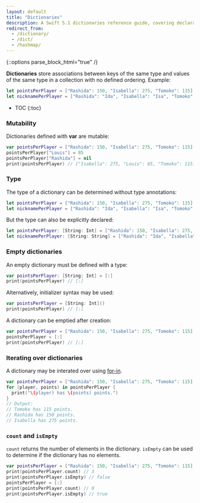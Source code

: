 ```yaml
---
layout: default
title: "Dictionaries"
description: A Swift 5.1 dictionaries reference guide, covering declaration, mutability, type annotations, iteration, and counting elements.
redirect_from: 
  - /dictionary/
  - /dict/
  - /hashmap/
---
```

{::options parse_block_html="true" /}

**Dictionaries** store associations between keys of the same type and values of the same type in a collection with no defined ordering. Example:

```swift
let pointsPerPlayer = ["Rashida": 150, "Isabella": 275, "Tomoko": 115]
let nicknamePerPlayer = ["Rashida": "Ida", "Isabella": "Isa", "Tomoko": "Ko"]
```

* TOC
{:toc}

### Mutability

Dictionaries defined with **var** are mutable:

```swift
var pointsPerPlayer = ["Rashida": 150, "Isabella": 275, "Tomoko": 115]
pointsPerPlayer["Louis"] = 85
pointsPerPlayer["Rashida"] = nil
print(pointsPerPlayer) // ["Isabella": 275, "Louis": 85, "Tomoko": 115]
```

### Type

The type of a dictionary can be determined without type annotations:

```swift
let pointsPerPlayer = ["Rashida": 150, "Isabella": 275, "Tomoko": 115] // Inferred to be type [String: Int]
let nicknamePerPlayer = ["Rashida": "Ida", "Isabella": "Isa", "Tomoko": "Ko"] // Inferred to be [String : String]
```

But the type can also be explicitly declared:

```swift
let pointsPerPlayer: [String: Int] = ["Rashida": 150, "Isabella": 275, "Tomoko": 115]
let nicknamePerPlayer: [String: String] = ["Rashida": "Ida", "Isabella": "Isa", "Tomoko": "Ko"]
```

### Empty dictionaries

An empty dictionary must be defined with a type:

```swift
var pointsPerPlayer: [String: Int] = [:]
print(pointsPerPlayer) // [:]
```

Alternatively, initializer syntax may be used:

```swift
var pointsPerPlayer = [String: Int]()
print(pointsPerPlayer) // [:]
```

A dictionary can be emptied after creation:

```swift
var pointsPerPlayer = ["Rashida": 150, "Isabella": 275, "Tomoko": 115]
pointsPerPlayer = [:]
print(pointsPerPlayer) // [:]
```

### Iterating over dictionaries

A dictionary may be interated over using [for-in](/for-in).

```swift
var pointsPerPlayer = ["Rashida": 150, "Isabella": 275, "Tomoko": 115]
for (player, points) in pointsPerPlayer {
  print("\(player) has \(points) points.")
}
// Output:
// Tomoko has 115 points.
// Rashida has 150 points.
// Isabella has 275 points.
```

### `count` and `isEmpty`

`count` returns the number of elements in the dictionary. `isEmpty` can be used to determine if the dictionary has no elements.

```swift
var pointsPerPlayer = ["Rashida": 150, "Isabella": 275, "Tomoko": 115]
print(pointsPerPlayer.count) // 3
print(pointsPerPlayer.isEmpty) // false
pointsPerPlayer = [:]
print(pointsPerPlayer.count) // 0
print(pointsPerPlayer.isEmpty) // true
```
